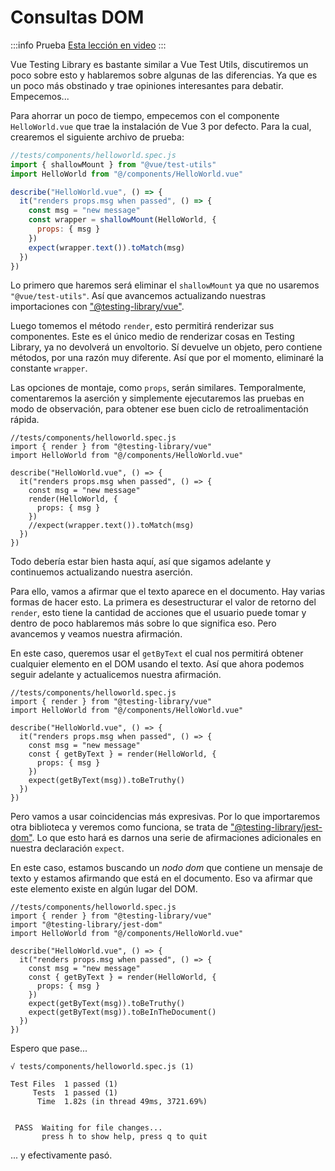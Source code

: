 # Consultas DOM

:::info Prueba
[Esta lección en video](https://www.youtube.com/watch?v=kMtqZK8z1XE&list=PLC2LZCNWKL9YdD4Z4V6guveajQoKN8rui&index=1)
:::

Vue Testing Library es bastante similar a Vue Test Utils, discutiremos un poco sobre esto y hablaremos sobre algunas de las diferencias. Ya que es un poco más obstinado y trae opiniones interesantes para debatir. Empecemos...

Para ahorrar un poco de tiempo, empecemos con el componente `HelloWorld.vue` que trae la instalación de Vue 3 por defecto. Para la cual, crearemos el siguiente archivo de prueba:


```js
//tests/components/helloworld.spec.js
import { shallowMount } from "@vue/test-utils"
import HelloWorld from "@/components/HelloWorld.vue"

describe("HelloWorld.vue", () => {
  it("renders props.msg when passed", () => {
    const msg = "new message"
    const wrapper = shallowMount(HelloWorld, {
      props: { msg }
    })
    expect(wrapper.text()).toMatch(msg)
  })
})
```

Lo primero que haremos será eliminar el `shallowMount` ya que no usaremos `"@vue/test-utils"`. Así que avancemos actualizando nuestras importaciones con ["@testing-library/vue"](https://www.npmjs.com/package/@testing-library/vue).

Luego tomemos el método `render`, esto permitirá renderizar sus componentes. Este es el único medio de renderizar cosas en Testing Library, ya no devolverá un envoltorio. Sí devuelve un objeto, pero contiene métodos, por una razón muy diferente. Así que por el momento, eliminaré la constante `wrapper`.

Las opciones de montaje, como `props`, serán similares. Temporalmente, comentaremos la aserción y simplemente ejecutaremos las pruebas en modo de observación, para obtener ese buen ciclo de retroalimentación rápida.

```js{2,8,9,10,11,12}
//tests/components/helloworld.spec.js
import { render } from "@testing-library/vue"
import HelloWorld from "@/components/HelloWorld.vue"

describe("HelloWorld.vue", () => {
  it("renders props.msg when passed", () => {
    const msg = "new message"
    render(HelloWorld, {
      props: { msg }
    })
    //expect(wrapper.text()).toMatch(msg)    
  })
})
```
Todo debería estar bien hasta aquí, así que sigamos adelante y continuemos actualizando nuestra aserción.

Para ello, vamos a afirmar que el texto aparece en el documento. Hay varias formas de hacer esto. La primera es desestructurar el valor de retorno del `render`, esto tiene la cantidad de acciones que el usuario puede tomar y dentro de poco hablaremos más sobre lo que significa eso. Pero avancemos y veamos nuestra afirmación.

En este caso, queremos usar el `getByText` el cual nos permitirá obtener cualquier elemento en el DOM usando el texto. Así que ahora podemos seguir adelante y actualicemos nuestra afirmación.

```js{8,9,11,12}
//tests/components/helloworld.spec.js
import { render } from "@testing-library/vue"
import HelloWorld from "@/components/HelloWorld.vue"

describe("HelloWorld.vue", () => {
  it("renders props.msg when passed", () => {
    const msg = "new message"
    const { getByText } = render(HelloWorld, {
      props: { msg }
    })
    expect(getByText(msg)).toBeTruthy()    
  })
})
```

Pero vamos a usar coincidencias más expresivas. Por lo que importaremos otra biblioteca y veremos como funciona, se trata de ["@testing-library/jest-dom"](https://www.npmjs.com/package/@testing-library/jest-dom). Lo que esto hará es darnos una serie de afirmaciones adicionales en nuestra declaración `expect`.

En este caso, estamos buscando un _nodo dom_ que contiene un mensaje de texto y estamos afirmando que está en el documento. Eso va afirmar que este elemento existe en algún lugar del DOM.


```js{3,14}
//tests/components/helloworld.spec.js
import { render } from "@testing-library/vue"
import "@testing-library/jest-dom"
import HelloWorld from "@/components/HelloWorld.vue"

describe("HelloWorld.vue", () => {
  it("renders props.msg when passed", () => {
    const msg = "new message"
    const { getByText } = render(HelloWorld, {
      props: { msg }
    })
    expect(getByText(msg)).toBeTruthy()
    expect(getByText(msg)).toBeInTheDocument()
  })
})
```

Espero que pase...

```
√ tests/components/helloworld.spec.js (1)

Test Files  1 passed (1)
     Tests  1 passed (1)
      Time  1.82s (in thread 49ms, 3721.69%)


 PASS  Waiting for file changes...
       press h to show help, press q to quit
```
... y efectivamente pasó.
